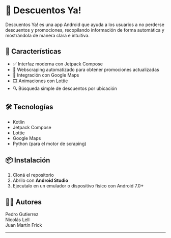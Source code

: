 # 📱 Descuentos Ya!

Descuentos Ya! es una app Android que ayuda a los usuarios a no perderse descuentos y promociones, recopilando información de forma automática y mostrándola de manera clara e intuitiva.

## 🚀 Características

- ✅ Interfaz moderna con Jetpack Compose  
- 🧠 Webscraping automatizado para obtener promociones actualizadas  
- 📍 Integración con Google Maps  
- 🎞️ Animaciones con Lottie  
- 🔍 Búsqueda simple de descuentos por ubicación  

## 🛠 Tecnologías

- Kotlin  
- Jetpack Compose  
- Lottie  
- Google Maps  
- Python (para el motor de scraping)

## 📦 Instalación

1. Cloná el repositorio  
2. Abrilo con **Android Studio**  
3. Ejecutalo en un emulador o dispositivo físico con Android 7.0+  

## 👨‍💻 Autores

Pedro Gutierrez  
Nicolás Lell  
Juan Martín Frick

---
